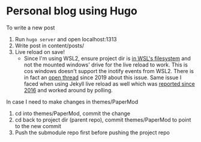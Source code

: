 # Personal blog using Hugo

To write a new post
1. Run `hugo server` and open localhost:1313
2. Write post in content/posts/
3. Live reload on save!
    - Since I'm using WSL2, ensure project dir is [in WSL's filesystem](https://discourse.gohugo.io/t/a-cautionary-tale-mixing-windows-and-wsl-windows-subsystem-for-linux/17896) and not the mounted windows' drive for the live reload to work. This is cos windows doesn't support the inotify events from WSL2. There is in fact an [open thread](https://github.com/microsoft/WSL/issues/4739) since 2019 about this issue. Same issue I faced when using Jekyll live reload as well which was [reported since 2016](https://github.com/microsoft/WSL/issues/216) and worked around by polling.

In case I need to make changes in themes/PaperMod
1. cd into themes/PaperMod, commit the change
2. cd back to project dir (parent repo), commit themes/PaperMod to point to the new commit
3. Push the submodule repo first before pushing the project repo
